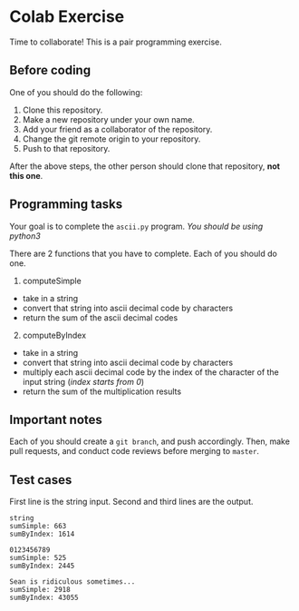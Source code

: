 # Colab Exercise

Time to collaborate! This is a pair programming exercise.

## Before coding
One of you should do the following:
1. Clone this repository.
2. Make a new repository under your own name.
3. Add your friend as a collaborator of the repository.
4. Change the git remote origin to your repository.
5. Push to that repository.

After the above steps, the other person should clone that repository, **not this one**.

## Programming tasks
Your goal is to complete the `ascii.py` program. *You should be using python3*

There are 2 functions that you have to complete. Each of you should do one.
1. computeSimple
  - take in a string
  - convert that string into ascii decimal code by characters
  - return the sum of the ascii decimal codes
2. computeByIndex
  - take in a string
  - convert that string into ascii decimal code by characters
  - multiply each ascii decimal code by the index of the character of the input string (*index starts from 0*)
  - return the sum of the multiplication results

## Important notes
Each of you should create a `git branch`, and push accordingly. Then, make pull requests, and conduct code reviews before merging to `master`.

## Test cases
First line is the string input. Second and third lines are the output.

```
string
sumSimple: 663
sumByIndex: 1614
```

```
0123456789
sumSimple: 525
sumByIndex: 2445
```

```
Sean is ridiculous sometimes...
sumSimple: 2918
sumByIndex: 43055
```
